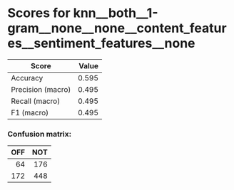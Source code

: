 # Scores for knn__both__1-gram__none__none__content_features__sentiment_features__none
|      Score      |Value|
|-----------------|----:|
|Accuracy         |0.595|
|Precision (macro)|0.495|
|Recall (macro)   |0.495|
|F1 (macro)       |0.495|

### Confusion matrix:
|OFF|NOT|
|--:|--:|
| 64|176|
|172|448|
